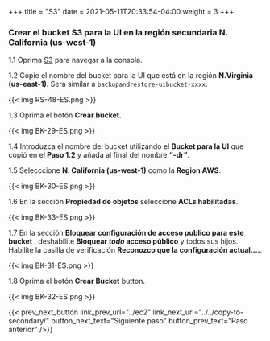+++
title = "S3"
date =  2021-05-11T20:33:54-04:00
weight = 3
+++

### Crear el bucket S3 para la UI en la región secundaria N. California (us-west-1)

1.1 Oprima [S3](https://console.aws.amazon.com/s3/home?region=us-east-1#/) para navegar a la consola.

1.2 Copie el nombre del bucket para la UI que está en la región **N.Virginia (us-east-1)**.  Será similar a `backupandrestore-uibucket-xxxx`.

{{< img RS-48-ES.png >}}

1.3  Oprima el botón **Crear bucket**.

{{< img BK-29-ES.png >}}

1.4 Introduzca el nombre del bucket utilizando el **Bucket para la UI** que copió en el **Paso 1.2** y añada al final del nombre **“-dr”**. 

1.5  Selecccione **N. California (us-west-1)** como la **Region AWS**.

{{< img BK-30-ES.png >}}

1.6 En la sección **Propiedad de objetos** seleccione **ACLs habilitadas**.

{{< img BK-33-ES.png >}}

1.7 En la sección **Bloquear configuración de acceso publico para este bucket** ,  deshabilite **Bloquear *todo* acceso público** y todos sus hijos.  Habilite la casilla de verificación  **Reconozco que la configuración actual....**. 

{{< img BK-31-ES.png >}}

1.8 Oprima el botón **Crear Bucket** button.

{{< img BK-32-ES.png >}}

{{< prev_next_button link_prev_url="../ec2" link_next_url="../../copy-to-secondary/" button_next_text="Siguiente paso" button_prev_text="Paso anterior" />}}

